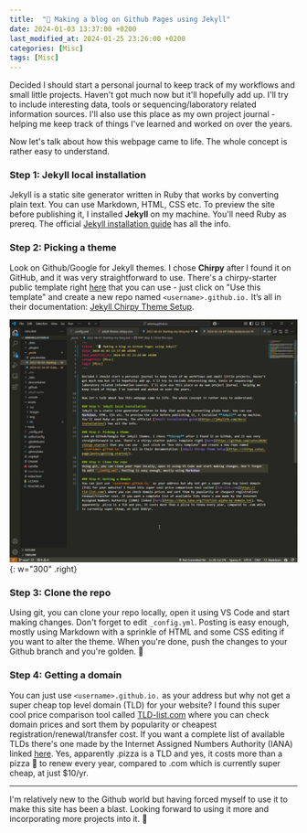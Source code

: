 ```yaml
---
title:  "🧾 Making a blog on Github Pages using Jekyll"
date: 2024-01-03 13:37:00 +0200
last_modified_at: 2024-01-25 23:26:00 +0200
categories: [Misc]
tags: [Misc]
---
```


Decided I should start a personal journal to keep track of my workflows and small little projects. Haven't got much now but it'll hopefully add up. I'll try to include interesting data, tools or sequencing/laboratory related information sources. I'll also use this place as my own project journal - helping me keep track of things I've learned and worked on over the years. 

Now let's talk about how this webpage came to life. The whole concept is rather easy to understand.

### Step 1: Jekyll local installation
Jekyll is a static site generator written in Ruby that works by converting plain text. You can use Markdown, HTML, CSS etc. To preview the site before publishing it, I installed **Jekyll** on my machine. You'll need Ruby as prereq. The official [Jekyll installation guide](https://jekyllrb.com/docs/installation/) has all the info.

### Step 2: Picking a theme
Look on Github/Google for Jekyll themes. I chose **Chirpy** after I found it on GitHub, and it was very straightforward to use. There's a chirpy-starter public template right [here](https://github.com/cotes2020/chirpy-starter) that you can use - just click on "Use this template" and create a new repo named `<username>.github.io.` It’s all in their documentation: [Jekyll Chirpy Theme Setup](https://chirpy.cotes.page/posts/getting-started/).

![VSCode](assets/images/VSCode.png){: w="300" .right}

### Step 3: Clone the repo
Using git, you can clone your repo locally, open it using VS Code and start making changes. Don't forget to edit `_config.yml`. Posting is easy enough, mostly using Markdown with a sprinkle of HTML and some CSS editing if you want to alter the theme. When you're done, push the changes to your Github branch and you're golden. 🥇


### Step 4: Getting a domain 
You can just use `<username>.github.io.` as your address but why not get a super cheap top level domain (TLD) for your website? I found this super cool price comparison tool called [TLD-list.com](https://tld-list.com/) where you can check domain prices and sort them by popularity or cheapest registration/renewal/transfer cost. If you want a complete list of available TLDs there's one made by the Internet Assigned Numbers Authority (IANA) linked [here](https://data.iana.org/TLD/tlds-alpha-by-domain.txt). Yes, apparently .pizza is a TLD and yes, it costs more than a pizza 🍕 to renew every year, compared to .com which is currently super cheap, at just $10/yr.

---

I'm relatively new to the Github world but having forced myself to use it to make this site has been a blast. Looking forward to using it more and incorporating more projects into it. 🙂